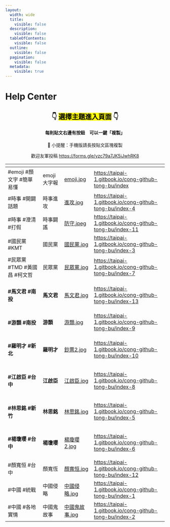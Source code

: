 ```yaml
---
layout:
  width: wide
  title:
    visible: false
  description:
    visible: false
  tableOfContents:
    visible: false
  outline:
    visible: false
  pagination:
    visible: false
  metadata:
    visible: true
---
```


# Help Center

<h2 align="center">👇 <mark style="color:$primary;">選擇主題進入頁面</mark> 👇</h2>

<h4 align="center">每則貼文右邊有按鈕　可以一鍵「複製」</h4>

<p align="center">📱 小提醒：手機版請長按貼文區塊複製</p>

<p align="center">歡迎友軍投稿 <a href="https://forms.gle/yzc79a7JK5iJwhRK8">https://forms.gle/yzc79a7JK5iJwhRK8</a></p>

<table data-view="cards"><thead><tr><th></th><th></th><th data-hidden data-card-cover data-type="image"></th><th data-hidden data-card-target data-type="content-ref"></th></tr></thead><tbody><tr><td>#emoji #顏文字 #簡單易懂</td><td>emoji大字報</td><td><a href=".gitbook/assets/emoji.jpg">emoji.jpg</a></td><td><a href="https://taipai-1.gitbook.io/cong-github-tong-bu/index">https://taipai-1.gitbook.io/cong-github-tong-bu/index</a></td></tr><tr><td>#時事 #開闢話題</td><td>時事進攻</td><td><a href=".gitbook/assets/進攻.jpg">進攻.jpg</a></td><td><a href="https://taipai-1.gitbook.io/cong-github-tong-bu/index-4">https://taipai-1.gitbook.io/cong-github-tong-bu/index-4</a></td></tr><tr><td>#時事 #澄清 #打假</td><td>時事闢謠</td><td><a href=".gitbook/assets/防守.jpeg">防守.jpeg</a></td><td><a href="https://taipai-1.gitbook.io/cong-github-tong-bu/index-11">https://taipai-1.gitbook.io/cong-github-tong-bu/index-11</a></td></tr><tr><td>#國民黨 #KMT</td><td>國民黨</td><td><a href=".gitbook/assets/國民黨.jpg">國民黨.jpg</a></td><td><a href="https://taipai-1.gitbook.io/cong-github-tong-bu/index-3">https://taipai-1.gitbook.io/cong-github-tong-bu/index-3</a></td></tr><tr><td>#民眾黨 #TMD #黃國昌 #柯文哲</td><td>民眾黨</td><td><a href=".gitbook/assets/民眾黨.jpg">民眾黨.jpg</a></td><td><a href="https://taipai-1.gitbook.io/cong-github-tong-bu/index-7">https://taipai-1.gitbook.io/cong-github-tong-bu/index-7</a></td></tr><tr><td><h4>#馬文君 #南投 </h4></td><td><strong>馬文君</strong></td><td><a href=".gitbook/assets/馬文君.jpg">馬文君.jpg</a></td><td><a href="https://taipai-1.gitbook.io/cong-github-tong-bu/index-13">https://taipai-1.gitbook.io/cong-github-tong-bu/index-13</a></td></tr><tr><td><h4>#游顥 #南投</h4></td><td><strong>游顥</strong></td><td><a href=".gitbook/assets/游顥.jpg">游顥.jpg</a></td><td><a href="https://taipai-1.gitbook.io/cong-github-tong-bu/index-9">https://taipai-1.gitbook.io/cong-github-tong-bu/index-9</a></td></tr><tr><td><h4>#羅明才 #新北</h4></td><td><strong>羅明才</strong></td><td><a href=".gitbook/assets/鈔票2.jpg">鈔票2.jpg</a></td><td><a href="https://taipai-1.gitbook.io/cong-github-tong-bu/index-10">https://taipai-1.gitbook.io/cong-github-tong-bu/index-10</a></td></tr><tr><td><h4>#江啟臣 #台中</h4></td><td><strong>江啟臣</strong></td><td><a href=".gitbook/assets/江啟臣.jpg">江啟臣.jpg</a></td><td><a href="https://taipai-1.gitbook.io/cong-github-tong-bu/index-8">https://taipai-1.gitbook.io/cong-github-tong-bu/index-8</a></td></tr><tr><td><h4>#林思銘  #新竹</h4></td><td><strong>林思銘</strong></td><td><a href=".gitbook/assets/林思銘.jpg">林思銘.jpg</a></td><td><a href="https://taipai-1.gitbook.io/cong-github-tong-bu/index-5">https://taipai-1.gitbook.io/cong-github-tong-bu/index-5</a></td></tr><tr><td><h4>#楊瓊瓔 #台中</h4></td><td><strong>楊瓊瓔</strong></td><td><a href=".gitbook/assets/楊瓊瓔2.jpg">楊瓊瓔2.jpg</a></td><td><a href="https://taipai-1.gitbook.io/cong-github-tong-bu/index-6">https://taipai-1.gitbook.io/cong-github-tong-bu/index-6</a></td></tr><tr><td>#顏寬恒 #台中</td><td>顏寬恆</td><td><a href=".gitbook/assets/顏寬恒.jpg">顏寬恒.jpg</a></td><td><a href="https://taipai-1.gitbook.io/cong-github-tong-bu/index-12">https://taipai-1.gitbook.io/cong-github-tong-bu/index-12</a></td></tr><tr><td>#中國 #統戰</td><td>中國侵略</td><td><a href=".gitbook/assets/中國侵略.jpg">中國侵略.jpg</a></td><td><a href="https://taipai-1.gitbook.io/cong-github-tong-bu/index-1">https://taipai-1.gitbook.io/cong-github-tong-bu/index-1</a></td></tr><tr><td>#中國 #各地實情</td><td>中國鬼故事</td><td><a href=".gitbook/assets/中國鬼故事.jpg">中國鬼故事.jpg</a></td><td><a href="https://taipai-1.gitbook.io/cong-github-tong-bu/index-2">https://taipai-1.gitbook.io/cong-github-tong-bu/index-2</a></td></tr></tbody></table>

